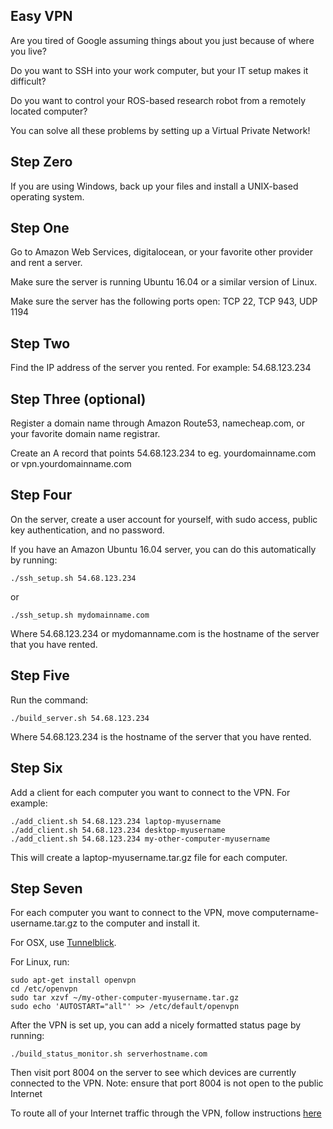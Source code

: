 ## Easy VPN

Are you tired of Google assuming things about you just because of where you live?

Do you want to SSH into your work computer, but your IT setup makes it difficult?

Do you want to control your ROS-based research robot from a remotely located computer?

You can solve all these problems by setting up a Virtual Private Network!


## Step Zero

If you are using Windows, back up your files and install a UNIX-based operating system.


## Step One

Go to Amazon Web Services, digitalocean, or your favorite other provider and rent a server.

Make sure the server is running Ubuntu 16.04 or a similar version of Linux.

Make sure the server has the following ports open: TCP 22, TCP 943, UDP 1194


## Step Two

Find the IP address of the server you rented. For example: 54.68.123.234


## Step Three (optional)

Register a domain name through Amazon Route53, namecheap.com, or your favorite domain name registrar.

Create an A record that points 54.68.123.234 to eg. yourdomainname.com or vpn.yourdomainname.com


## Step Four

On the server, create a user account for yourself, with sudo access, public key authentication, and no password.

If you have an Amazon Ubuntu 16.04 server, you can do this automatically by running:


    ./ssh_setup.sh 54.68.123.234

or

    ./ssh_setup.sh mydomainname.com

Where 54.68.123.234 or mydomanname.com is the hostname of the server that you have rented.


## Step Five

Run the command:

    ./build_server.sh 54.68.123.234

Where 54.68.123.234 is the hostname of the server that you have rented.


## Step Six

Add a client for each computer you want to connect to the VPN. For example:

    ./add_client.sh 54.68.123.234 laptop-myusername
    ./add_client.sh 54.68.123.234 desktop-myusername
    ./add_client.sh 54.68.123.234 my-other-computer-myusername

This will create a laptop-myusername.tar.gz file for each computer.


## Step Seven

For each computer you want to connect to the VPN, move computername-username.tar.gz to the computer and install it.

For OSX, use [Tunnelblick](https://tunnelblick.net/cInstall.html).

For Linux, run:

    sudo apt-get install openvpn
    cd /etc/openvpn
    sudo tar xzvf ~/my-other-computer-myusername.tar.gz
    sudo echo 'AUTOSTART="all"' >> /etc/default/openvpn


After the VPN is set up, you can add a nicely formatted status page by running:

    ./build_status_monitor.sh serverhostname.com

Then visit port 8004 on the server to see which devices are currently connected to the VPN.
Note: ensure that port 8004 is not open to the public Internet


To route all of your Internet traffic through the VPN, follow instructions [here](https://openvpn.net/index.php/open-source/documentation/howto.html#redirect)
